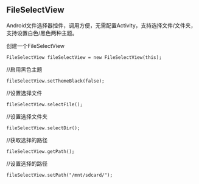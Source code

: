 ## FileSelectView
Android文件选择器控件，调用方便，无需配置Activity，支持选择文件/文件夹，支持设置白色/黑色两种主题。

创建一个FileSelectView
~~~
FileSelectView fileSelectView = new FileSelectView(this);
~~~
//启用黑色主题
~~~
fileSelectView.setThemeBlack(false);
~~~
//设置选择文件
~~~
fileSelectView.selectFile();
~~~
//设置选择文件夹
~~~
fileSelectView.selectDir();
~~~
//获取选择的路径
~~~
fileSelectView.getPath();
~~~

//设置选择的路径
~~~
fileSelectView.setPath("/mnt/sdcard/");
~~~

